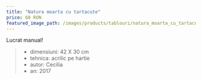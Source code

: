 ```yaml
---
title: "Natura moarta cu tartacute"
price: 60 RON
featured_image_path: /images/products/tablouri/natura_moarta_cu_tartacute.jpg
--- 
```


Lucrat manual!

> - dimensiuni: 42 X 30 cm
> - tehnica: acrilic pe hartie
> - autor: Cecilia
> - an: 2017